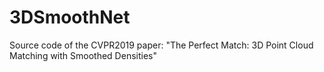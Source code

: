 # 3DSmoothNet
Source code of the CVPR2019 paper: "The Perfect Match: 3D Point Cloud Matching with Smoothed Densities"
